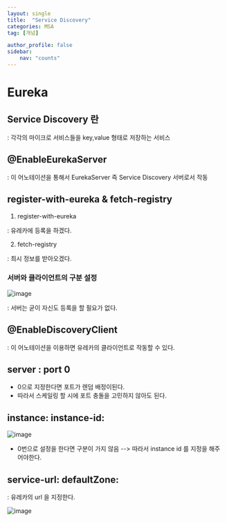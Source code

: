 ```yaml
---
layout: single
title:  "Service Discovery"
categories: MSA
tag: [개념]

author_profile: false
sidebar:
    nav: "counts"
---
```


# Eureka

## Service Discovery 란

: 각각의 마이크로 서비스들을 key,value 형태로 저장하는 서비스

## @EnableEurekaServer

: 이 어노테이션을 통해서 EurekaServer 즉 Service Discovery 서버로서 작동

## register-with-eureka & fetch-registry

1) register-with-eureka 

: 유레카에 등록을 하겠다.

2) fetch-registry

: 최시 정보를 받아오겠다.

### 서버와 클라이언트의 구분 설정

![image](https://user-images.githubusercontent.com/108928206/227783332-f9477252-7b89-43cb-b47f-e4afd6b037e0.png)

: 서버는 굳이 자신도 등록을 할 필요가 없다.

## @EnableDiscoveryClient

: 이 어노테이션을 이용하면 유레카의 클라이언트로 작동할 수 있다.

## server : port 0

- 0으로 지정한다면 포트가 렌덤 배정이된다.
- 따라서 스케일링 할 시에 포트 충돌을 고민하지 않아도 된다.

##   instance: instance-id:

![image](https://user-images.githubusercontent.com/108928206/227783593-e2095ffb-710c-4a47-8c61-957e96a2bf2b.png)

- 0번으로 설정을 한다면 구분이 가지 않음 --> 따라서 instance id 를 지정을 해주어야한다.

## service-url: defaultZone:

: 유레카의 url 을 지정한다.

![image](https://user-images.githubusercontent.com/108928206/227783632-fe295be6-9717-42b3-be79-e69eae113996.png)





